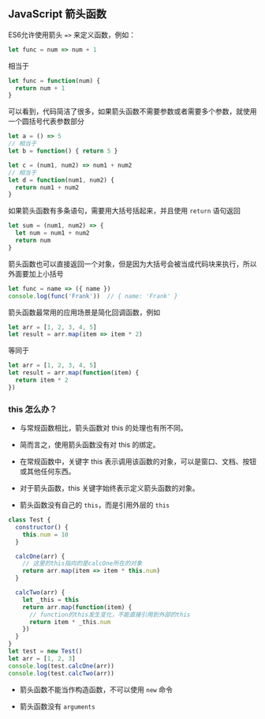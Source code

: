## JavaScript 箭头函数

ES6允许使用箭头 `=>` 来定义函数，例如：

```js
let func = num => num + 1
```

相当于

```js
let func = function(num) {
  return num + 1
}
```

可以看到，代码简洁了很多，如果箭头函数不需要参数或者需要多个参数，就使用一个圆括号代表参数部分

```js
let a = () => 5
// 相当于
let b = function() { return 5 }

let c = (num1, num2) => num1 + num2
// 相当于
let d = function(num1, num2) {
  return num1 + num2
}
```

如果箭头函数有多条语句，需要用大括号括起来，并且使用 `return` 语句返回

```js
let sum = (num1, num2) => {
  let num = num1 + num2
  return num
}
```

箭头函数也可以直接返回一个对象，但是因为大括号会被当成代码块来执行，所以外面要加上小括号

```js
let func = name => ({ name })
console.log(func('Frank'))  // { name: 'Frank' }
```

箭头函数最常用的应用场景是简化回调函数，例如

```js
let arr = [1, 2, 3, 4, 5]
let result = arr.map(item => item * 2)
```

等同于

```js
let arr = [1, 2, 3, 4, 5]
let result = arr.map(function(item) {
  return item * 2
})
```

### this 怎么办？

- 与常规函数相比，箭头函数对 this 的处理也有所不同。

- 简而言之，使用箭头函数没有对 this 的绑定。

- 在常规函数中，关键字 this 表示调用该函数的对象，可以是窗口、文档、按钮或其他任何东西。

- 对于箭头函数，this 关键字始终表示定义箭头函数的对象。

- 箭头函数没有自己的 `this`，而是引用外层的 `this`

```js
class Test {
  constructor() {
    this.num = 10
  }

  calcOne(arr) {
    // 这里的this指向的是calcOne所在的对象
    return arr.map(item => item * this.num)
  }

  calcTwo(arr) {
    let _this = this
    return arr.map(function(item) {
      // function的this发生变化，不能直接引用到外部的this
      return item * _this.num
    })
  }
}
let test = new Test()
let arr = [1, 2, 3]
console.log(test.calcOne(arr))
console.log(test.calcTwo(arr))
```

- 箭头函数不能当作构造函数，不可以使用 `new` 命令

- 箭头函数没有 `arguments`
